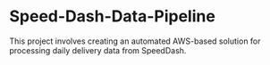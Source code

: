 # Speed-Dash-Data-Pipeline
This project involves creating an automated AWS-based solution for processing daily delivery data from SpeedDash.
